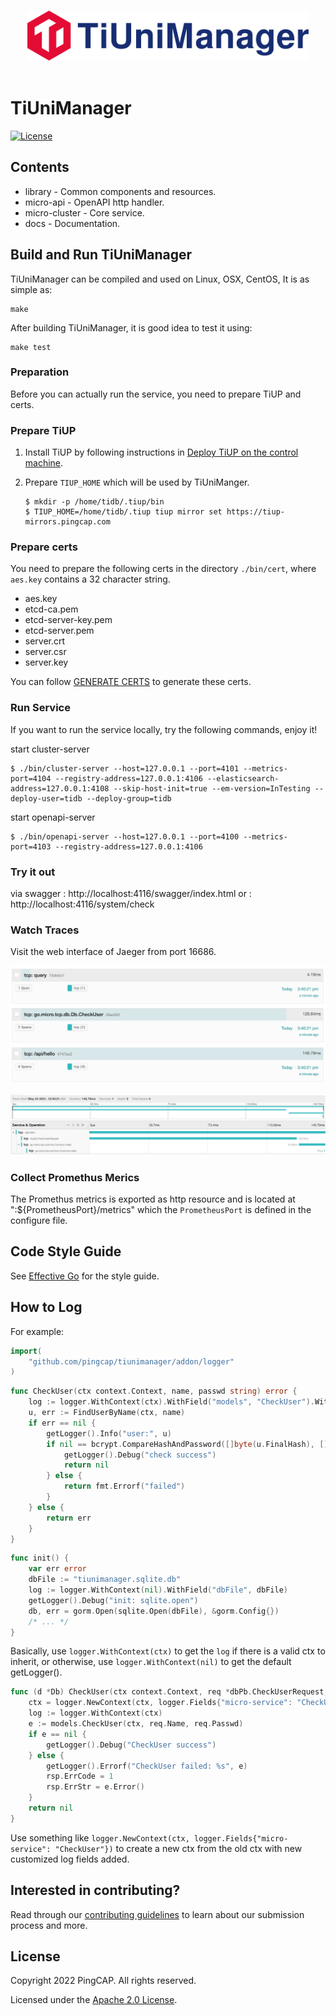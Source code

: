 <p align="center">
  <br>
  <img src="./docs/img/tiunimanager.svg" alt="logo" height="80px">
  <br>
  <br>
</p>

# TiUniManager

[![License](https://img.shields.io/badge/license-Apache--2.0-green?style=flat-square)](./LICENSE)

## Contents

- library - Common components and resources.
- micro-api - OpenAPI http handler.
- micro-cluster - Core service.
- docs - Documentation.

## Build and Run TiUniManager

TiUniManager can be compiled and used on Linux, OSX, CentOS, It is as simple as:
```
make
```

After building TiUniManager, it is good idea to test it using:
```
make test
```

### Preparation

Before you can actually run the service, you need to prepare TiUP and certs.

### Prepare TiUP

1. Install TiUP by following instructions in [Deploy TiUP on the control machine](https://docs.pingcap.com/tidb/stable/production-deployment-using-tiup#step-2-deploy-tiup-on-the-control-machine).

2. Prepare `TIUP_HOME` which will be used by TiUniManger.

   ```shell
   $ mkdir -p /home/tidb/.tiup/bin
   $ TIUP_HOME=/home/tidb/.tiup tiup mirror set https://tiup-mirrors.pingcap.com
   ```

### Prepare certs

You need to prepare the following certs in the directory `./bin/cert`, where `aes.key` contains a 32 character string.

- aes.key
- etcd-ca.pem
- etcd-server-key.pem
- etcd-server.pem
- server.crt
- server.csr
- server.key

You can follow [GENERATE CERTS](./build_helper/GENERATE_CERTS.md) to generate these certs.

### Run Service
If you want to run the service locally, try the following commands, enjoy it!

start cluster-server
```shell
$ ./bin/cluster-server --host=127.0.0.1 --port=4101 --metrics-port=4104 --registry-address=127.0.0.1:4106 --elasticsearch-address=127.0.0.1:4108 --skip-host-init=true --em-version=InTesting --deploy-user=tidb --deploy-group=tidb
```

start openapi-server
```shell
$ ./bin/openapi-server --host=127.0.0.1 --port=4100 --metrics-port=4103 --registry-address=127.0.0.1:4106
```

### Try it out
via swagger : http://localhost:4116/swagger/index.html
or : http://localhost:4116/system/check

### Watch Traces

Visit the web interface of Jaeger from port 16686.

![opentrace1](docs/img/opentrace1.png)

![opentrace2](docs/img/opentrace2.png)

### Collect Promethus Merics

The Promethus metrics is exported as http resource and is located at ":${PrometheusPort}/metrics" which the `PrometheusPort` is defined in the configure file.

## Code Style Guide

See [Effective Go](https://golang.org/doc/effective_go) for the style guide.

## How to Log

For example:

```go
import(
	"github.com/pingcap/tiunimanager/addon/logger"
)
```

```go
func CheckUser(ctx context.Context, name, passwd string) error {
	log := logger.WithContext(ctx).WithField("models", "CheckUser").WithField("name", name)
	u, err := FindUserByName(ctx, name)
	if err == nil {
		getLogger().Info("user:", u)
		if nil == bcrypt.CompareHashAndPassword([]byte(u.FinalHash), []byte(u.Salt+passwd)) {
			getLogger().Debug("check success")
			return nil
		} else {
			return fmt.Errorf("failed")
		}
	} else {
		return err
	}
}
```

```go
func init() {
    var err error
    dbFile := "tiunimanager.sqlite.db"
    log := logger.WithContext(nil).WithField("dbFile", dbFile)
    getLogger().Debug("init: sqlite.open")
    db, err = gorm.Open(sqlite.Open(dbFile), &gorm.Config{})
    /* ... */
}
```

Basically, use `logger.WithContext(ctx)` to get the `log` if there is a valid ctx to inherit, or otherwise, use `logger.WithContext(nil)` to get the default getLogger().

```go
func (d *Db) CheckUser(ctx context.Context, req *dbPb.CheckUserRequest, rsp *dbPb.CheckUserResponse) error {
	ctx = logger.NewContext(ctx, logger.Fields{"micro-service": "CheckUser"})
	log := logger.WithContext(ctx)
	e := models.CheckUser(ctx, req.Name, req.Passwd)
	if e == nil {
		getLogger().Debug("CheckUser success")
	} else {
		getLogger().Errorf("CheckUser failed: %s", e)
		rsp.ErrCode = 1
		rsp.ErrStr = e.Error()
	}
	return nil
}
```

Use something like `logger.NewContext(ctx, logger.Fields{"micro-service": "CheckUser"})` to create a new ctx from the old ctx with new customized log fields added.

## Interested in contributing?

Read through our [contributing guidelines](./CONTRIBUTING.md) to learn about our submission process and more.

## License

Copyright 2022 PingCAP. All rights reserved.

Licensed under the [Apache 2.0 License](./LICENSE).